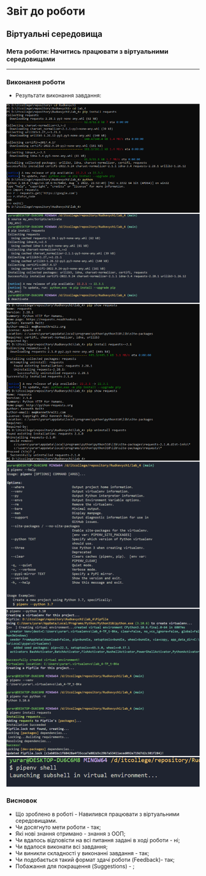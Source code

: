 # Звіт до роботи
## Віртуальні середовища
### Мета роботи: Начитись працювати з віртуальними середовищами
---
### Виконання роботи
- Результати виконання завдання:

![alt text](https://github.com/Rudkevych1/Rudkevych1/raw/main/lab_4/src/1.png)
![alt text](https://github.com/Rudkevych1/Rudkevych1/raw/main/lab_4/src/Screenshot_1.png)
![alt text](https://github.com/Rudkevych1/Rudkevych1/raw/main/lab_4/src/2.png)
![alt text](https://github.com/Rudkevych1/Rudkevych1/raw/main/lab_4/src/3.png)
![alt text](https://github.com/Rudkevych1/Rudkevych1/raw/main/lab_4/src/4.png)
![alt text](https://github.com/Rudkevych1/Rudkevych1/raw/main/lab_4/src/5.png)


### Висновок
- Що зроблено в роботі - Навилився працювати з віртуальними середовищами.
- Чи досягнуто мети роботи - так;
- Які нові знання отримано - знання з ООП;
- Чи вдалось відповісти на всі питання задані в ході роботи - ні;
- Чи вдалося виконати всі завдання;
- Чи виникли складності у виконанні завдання - так;
- Чи подобається такий формат здачі роботи (Feedback)- так;
- Побажання для покращення (Suggestions) - ;